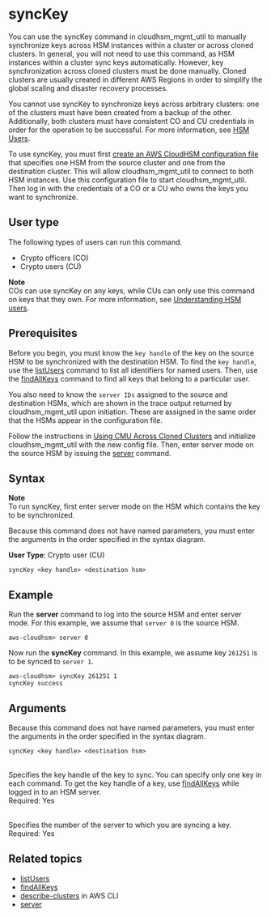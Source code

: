 # syncKey<a name="cloudhsm_mgmt_util-syncKey"></a>

You can use the syncKey command in cloudhsm\_mgmt\_util to manually synchronize keys across HSM instances within a cluster or across cloned clusters\. In general, you will not need to use this command, as HSM instances within a cluster sync keys automatically\. However, key synchronization across cloned clusters must be done manually\. Cloned clusters are usually created in different AWS Regions in order to simplify the global scaling and disaster recovery processes\.

You cannot use syncKey to synchronize keys across arbitrary clusters: one of the clusters must have been created from a backup of the other\. Additionally, both clusters must have consistent CO and CU credentials in order for the operation to be successful\. For more information, see [HSM Users](manage-hsm-users.md#understanding-users)\.

To use syncKey, you must first [create an AWS CloudHSM configuration file](cloned-clusters.md) that specifies one HSM from the source cluster and one from the destination cluster\. This will allow cloudhsm\_mgmt\_util to connect to both HSM instances\. Use this configuration file to start cloudhsm\_mgmt\_util\. Then log in with the credentials of a CO or a CU who owns the keys you want to synchronize\.

## User type<a name="syncKey-userType"></a>

The following types of users can run this command\.
+ Crypto officers \(CO\)
+ Crypto users \(CU\)

**Note**  
COs can use syncKey on any keys, while CUs can only use this command on keys that they own\. For more information, see [Understanding HSM users](manage-hsm-users.md#understanding-users)\.

## Prerequisites<a name="syncKey-prereqs"></a>

Before you begin, you must know the `key handle` of the key on the source HSM to be synchronized with the destination HSM\. To find the `key handle`, use the [listUsers](cloudhsm_mgmt_util-listUsers.md) command to list all identifiers for named users\. Then, use the [findAllKeys](cloudhsm_mgmt_util-findAllKeys.md) command to find all keys that belong to a particular user\. 

You also need to know the `server IDs` assigned to the source and destination HSMs, which are shown in the trace output returned by cloudhsm\_mgmt\_util upon initiation\. These are assigned in the same order that the HSMs appear in the configuration file\.

Follow the instructions in [Using CMU Across Cloned Clusters](cloned-clusters.md) and initialize cloudhsm\_mgmt\_util with the new config file\. Then, enter server mode on the source HSM by issuing the [server](cloudhsm_mgmt_util-server.md) command\.

## Syntax<a name="syncKey-syntax"></a>

**Note**  
To run syncKey, first enter server mode on the HSM which contains the key to be synchronized\.

Because this command does not have named parameters, you must enter the arguments in the order specified in the syntax diagram\.

**User Type**: Crypto user \(CU\)

```
syncKey <key handle> <destination hsm>
```

## Example<a name="syncKey-example"></a>

Run the **server** command to log into the source HSM and enter server mode\. For this example, we assume that `server 0` is the source HSM\.

```
aws-cloudhsm> server 0
```

Now run the **syncKey** command\. In this example, we assume key `261251` is to be synced to `server 1`\.

```
aws-cloudhsm> syncKey 261251 1
syncKey success
```

## Arguments<a name="syncKey-params"></a>

Because this command does not have named parameters, you must enter the arguments in the order specified in the syntax diagram\.

```
syncKey <key handle> <destination hsm>
```

**<key handle>**  
Specifies the key handle of the key to sync\. You can specify only one key in each command\. To get the key handle of a key, use [findAllKeys](cloudhsm_mgmt_util-findAllKeys.md) while logged in to an HSM server\.  
Required: Yes

**<destination hsm>**  
Specifies the number of the server to which you are syncing a key\.  
Required: Yes

## Related topics<a name="chmu-syncKey-seealso"></a>
+ [listUsers](cloudhsm_mgmt_util-listUsers.md)
+ [findAllKeys](cloudhsm_mgmt_util-findAllKeys.md)
+ [describe\-clusters](https://docs.aws.amazon.com/cli/latest/reference/cloudhsmv2/describe-clusters.html) in AWS CLI
+ [server](cloudhsm_mgmt_util-server.md)